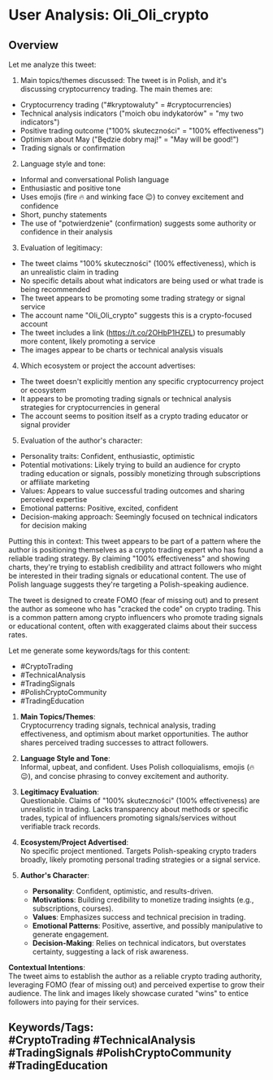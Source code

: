# User Analysis: Oli_Oli_crypto

## Overview

<think>
Let me analyze this tweet:

1. Main topics/themes discussed:
The tweet is in Polish, and it's discussing cryptocurrency trading. The main themes are:
- Cryptocurrency trading ("#kryptowaluty" = #cryptocurrencies)
- Technical analysis indicators ("moich obu indykatorów" = "my two indicators")
- Positive trading outcome ("100% skuteczności" = "100% effectiveness")
- Optimism about May ("Będzie dobry maj!" = "May will be good!")
- Trading signals or confirmation

2. Language style and tone:
- Informal and conversational Polish language
- Enthusiastic and positive tone
- Uses emojis (fire 🔥 and winking face 😉) to convey excitement and confidence
- Short, punchy statements
- The use of "potwierdzenie" (confirmation) suggests some authority or confidence in their analysis

3. Evaluation of legitimacy:
- The tweet claims "100% skuteczności" (100% effectiveness), which is an unrealistic claim in trading
- No specific details about what indicators are being used or what trade is being recommended
- The tweet appears to be promoting some trading strategy or signal service
- The account name "Oli_Oli_crypto" suggests this is a crypto-focused account
- The tweet includes a link (https://t.co/2OHbP1HZEL) to presumably more content, likely promoting a service
- The images appear to be charts or technical analysis visuals

4. Which ecosystem or project the account advertises:
- The tweet doesn't explicitly mention any specific cryptocurrency project or ecosystem
- It appears to be promoting trading signals or technical analysis strategies for cryptocurrencies in general
- The account seems to position itself as a crypto trading educator or signal provider

5. Evaluation of the author's character:
- Personality traits: Confident, enthusiastic, optimistic
- Potential motivations: Likely trying to build an audience for crypto trading education or signals, possibly monetizing through subscriptions or affiliate marketing
- Values: Appears to value successful trading outcomes and sharing perceived expertise
- Emotional patterns: Positive, excited, confident
- Decision-making approach: Seemingly focused on technical indicators for decision making

Putting this in context:
This tweet appears to be part of a pattern where the author is positioning themselves as a crypto trading expert who has found a reliable trading strategy. By claiming "100% effectiveness" and showing charts, they're trying to establish credibility and attract followers who might be interested in their trading signals or educational content. The use of Polish language suggests they're targeting a Polish-speaking audience.

The tweet is designed to create FOMO (fear of missing out) and to present the author as someone who has "cracked the code" on crypto trading. This is a common pattern among crypto influencers who promote trading signals or educational content, often with exaggerated claims about their success rates.

Let me generate some keywords/tags for this content:
- #CryptoTrading
- #TechnicalAnalysis
- #TradingSignals
- #PolishCryptoCommunity
- #TradingEducation
</think>

1. **Main Topics/Themes**:  
   Cryptocurrency trading signals, technical analysis, trading effectiveness, and optimism about market opportunities. The author shares perceived trading successes to attract followers.

2. **Language Style and Tone**:  
   Informal, upbeat, and confident. Uses Polish colloquialisms, emojis (🔥😉), and concise phrasing to convey excitement and authority.

3. **Legitimacy Evaluation**:  
   Questionable. Claims of "100% skuteczności" (100% effectiveness) are unrealistic in trading. Lacks transparency about methods or specific trades, typical of influencers promoting signals/services without verifiable track records.

4. **Ecosystem/Project Advertised**:  
   No specific project mentioned. Targets Polish-speaking crypto traders broadly, likely promoting personal trading strategies or a signal service.

5. **Author's Character**:  
   - **Personality**: Confident, optimistic, and results-driven.  
   - **Motivations**: Building credibility to monetize trading insights (e.g., subscriptions, courses).  
   - **Values**: Emphasizes success and technical precision in trading.  
   - **Emotional Patterns**: Positive, assertive, and possibly manipulative to generate engagement.  
   - **Decision-Making**: Relies on technical indicators, but overstates certainty, suggesting a lack of risk awareness.

**Contextual Intentions**:  
The tweet aims to establish the author as a reliable crypto trading authority, leveraging FOMO (fear of missing out) and perceived expertise to grow their audience. The link and images likely showcase curated "wins" to entice followers into paying for their services.

**Keywords/Tags**:  
#CryptoTrading #TechnicalAnalysis #TradingSignals #PolishCryptoCommunity #TradingEducation
---
